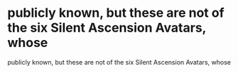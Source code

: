 # publicly known, but these are not of the six Silent Ascension Avatars, whose

publicly known, but these are not of the six Silent Ascension Avatars, whose